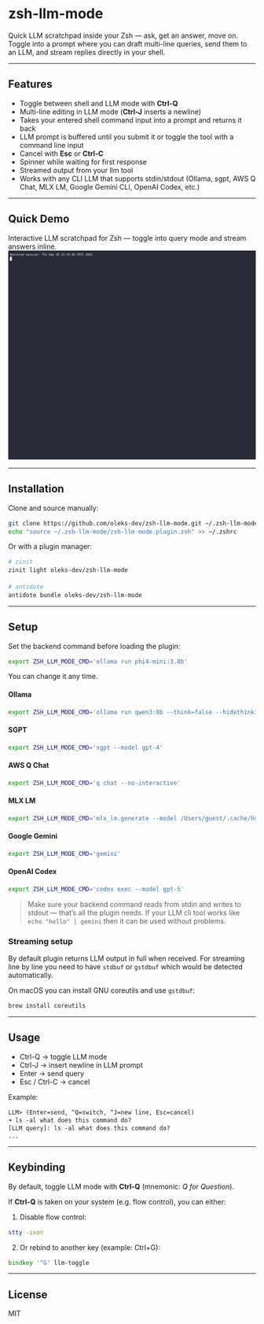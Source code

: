 # zsh-llm-mode

Quick LLM scratchpad inside your Zsh — ask, get an answer, move on.  
Toggle into a prompt where you can draft multi-line queries, send them to an LLM, and stream replies directly in your shell.

---

## Features
- Toggle between shell and LLM mode with **Ctrl-Q**
- Multi-line editing in LLM mode (**Ctrl-J** inserts a newline)
- Takes your entered shell command input into a prompt and returns it back
- LLM prompt is buffered until you submit it or toggle the tool with a command line input
- Cancel with **Esc** or **Ctrl-C**
- Spinner while waiting for first response
- Streamed output from your llm tool
- Works with any CLI LLM that supports stdin/stdout (Ollama, sgpt, AWS Q Chat, MLX LM, Google Gemini CLI, OpenAI Codex, etc.)

---

## Quick Demo
Interactive LLM scratchpad for Zsh — toggle into query mode and stream answers inline.
![Demo](demo.gif)

---

## Installation

Clone and source manually:

```zsh
git clone https://github.com/oleks-dev/zsh-llm-mode.git ~/.zsh-llm-mode
echo "source ~/.zsh-llm-mode/zsh-llm-mode.plugin.zsh" >> ~/.zshrc
```

Or with a plugin manager:

```zsh
# zinit
zinit light oleks-dev/zsh-llm-mode

# antidote
antidote bundle oleks-dev/zsh-llm-mode
```

---

## Setup

Set the backend command before loading the plugin:

```zsh
export ZSH_LLM_MODE_CMD='ollama run phi4-mini:3.8b'
```

You can change it any time.

#### Ollama
```zsh
export ZSH_LLM_MODE_CMD='ollama run qwen3:8b --think=false --hidethinking'
```

#### SGPT  
```zsh
export ZSH_LLM_MODE_CMD='sgpt --model gpt-4'
```

#### AWS Q Chat  
```zsh
export ZSH_LLM_MODE_CMD='q chat --no-interactive'
```

#### MLX LM  
```zsh
export ZSH_LLM_MODE_CMD='mlx_lm.generate --model /Users/guest/.cache/huggingface/hub/models--mlx-community--Mistral-7B-Instruct-v0.3-4bit/snapshots/a4b8f870474b0eb527f466a03fbc187830d271f5 --prompt -'
```

#### Google Gemini  
```zsh
export ZSH_LLM_MODE_CMD='gemini'
```

#### OpenAI Codex  
```zsh
export ZSH_LLM_MODE_CMD='codex exec --model gpt-5'
```


> Make sure your backend command reads from stdin and writes to stdout — that’s all the plugin needs.
> If your LLM cli tool works like `echo "hello" | gemini` then it can be used without problems.


### Streaming setup

By default plugin returns LLM output in full when received.
For streaming line by line you need to have `stdbuf` or `gstdbuf` which would be detected automatically.

On macOS you can install GNU coreutils and use `gstdbuf`:
```zsh
brew install coreutils
```

---

## Usage

- Ctrl-Q → toggle LLM mode
- Ctrl-J → insert newline in LLM prompt
- Enter → send query
- Esc / Ctrl-C → cancel

Example:
```text
LLM> (Enter=send, ^Q=switch, ^J=new line, Esc=cancel)
➜ ls -al what does this command do?
[LLM query]: ls -al what does this command do?
...
```

---

## Keybinding

By default, toggle LLM mode with **Ctrl-Q** (mnemonic: *Q for Question*).

If **Ctrl-Q** is taken on your system (e.g. flow control), you can either:

1. Disable flow control:
  ```zsh
  stty -ixon
  ```

2. Or rebind to another key (example: Ctrl+G):
  ```zsh
  bindkey '^G' llm-toggle
  ```

---

## License
MIT


